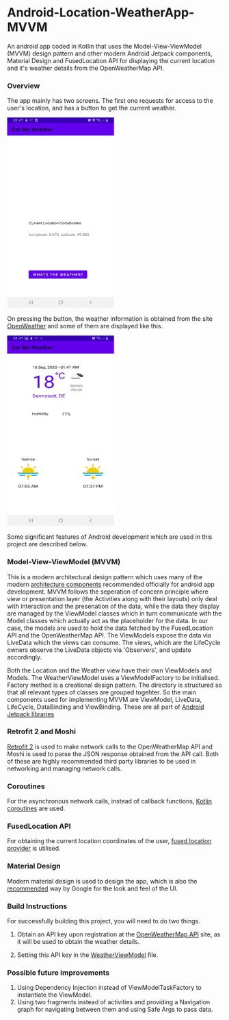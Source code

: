 # Android-Location-WeatherApp-MVVM
An android app coded in Kotlin that uses the Model-View-ViewModel (MVVM) design pattern and other modern Android Jetpack components, Material Design and FusedLocation API for displaying the current location and it's weather details from the OpenWeatherMap API.

### Overview
The app mainly has two screens. The first one requests for access to the user's location, and has a button to get the current weather.

<img src="https://github.com/Saad29/Android-Location-WeatherApp-MVVM/blob/master/ReadMeImages/LocationScreen.jpg" width="250" height="444" />

On pressing the button, the weather information is obtained from the site [OpenWeather](https://openweathermap.org/) and some of them are displayed like this. 

<img src="https://github.com/Saad29/Android-Location-WeatherApp-MVVM/blob/master/ReadMeImages/WeatherScreen.jpg" width="250" height="444" />

Some significant features of Android development which are used in this project are described below.

### Model-View-ViewModel (MVVM) 
This is a modern architectural design pattern which uses many of the modern [architecture components](https://developer.android.com/topic/libraries/architecture) recommended officially for android app development. MVVM follows the seperation of concern principle
where view or presentation layer (the Activities along with their layouts) only deal with interaction and the presenation of the data, while the data they display are managed by the ViewModel classes which in turn communicate with the Model classes which actually act as the placeholder for the data. 
In our case, the models are used to hold the data fetched by the FusedLocation API and the OpenWeatherMap API. The ViewModels expose the data via LiveData which the views can consume. The views, which are the LifeCycle owners observe the LiveData objects via 'Observers', and update accordingly.

Both the Location and the Weather view have their own ViewModels and Models. The WeatherViewModel uses a ViewModelFactory to be initialised. Factory method is a creational design pattern.  The directory is structured so that all relevant types of classes are grouped togehter.
So the main components used for implementing MVVM are ViewModel, LiveData, LifeCycle, DataBinding and ViewBinding. These are all part of [Android Jetpack libraries](https://developer.android.com/jetpack#foundation-components)

### Retrofit 2 and Moshi

[Retrofit 2](https://square.github.io/retrofit/) is used to make network calls to the OpenWeatherMap API and Moshi is used to parse the JSON response obtained from the API call. Both of these are highly recommended third party libraries to be used in networking and managing network calls.

### Coroutines

For the asynchronous network calls, instead of callback functions, [Kotlin coroutines](https://kotlinlang.org/docs/reference/coroutines-overview.html) are used. 

### FusedLocation API

For obtaining the current location coordinates of the user, [fused location provider](https://developer.android.com/training/location/request-updates) is utilised. 

### Material Design 

Modern material design is used to design the app, which is also the [recommended](https://developer.android.com/guide/topics/ui/look-and-feel) way by Google for the look and feel of the UI.

### Build Instructions

For successfully building this project, you will need to do two things.

1. Obtain an API key upon registration at the [OpenWeatherMap API](http://openweathermap.org) site, as it will be used to obtain the weather details.

2. Setting this API key in the [WeatherViewModel](https://github.com/Saad29/Android-Location-WeatherApp-MVVM/blob/master/app/src/main/java/com/example/weatherapp1/viewModels/WeatherViewModel.kt) file.

### Possible future improvements

1. Using Dependency Injection instead of ViewModelTaskFactory to instantiate the ViewModel.
2. Using two fragments instead of activities and providing a Navigation graph for navigating between them and using Safe Args to pass data.








